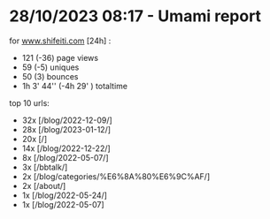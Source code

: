 # 28/10/2023 08:17 - Umami report
for www.shifeiti.com [24h] :

 - 121 (-36) page views
 - 59 (-5) uniques
 - 50 (3) bounces
 - 1h 3' 44'' (-4h 29' ) totaltime


top 10 urls:
 - 32x [/blog/2022-12-09/]
 - 28x [/blog/2023-01-12/]
 - 20x [/]
 - 14x [/blog/2022-12-22/]
 - 8x [/blog/2022-05-07/]
 - 3x [/bbtalk/]
 - 2x [/blog/categories/%E6%8A%80%E6%9C%AF/]
 - 2x [/about/]
 - 1x [/blog/2022-05-24/]
 - 1x [/blog/2022-05-07]


